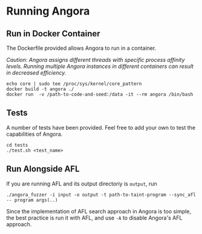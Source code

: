 # Running Angora

## Run in Docker Container 

The Dockerfile provided allows Angora to run in a container.

*Caution: Angora assigns different threads with specific process affinity levels.
Running multiple Angora instances in different containers can result in decreased
efficiency.*

```
echo core | sudo tee /proc/sys/kernel/core_pattern
docker build -t angora ./
docker run  -v /path-to-code-and-seed:/data -it --rm angora /bin/bash
```


## Tests

A number of tests have been provided. Feel free to add your own to test the 
capabilities of Angora.

```
cd tests
./test.sh <test_name>
```

## Run Alongside AFL

If you are running AFL and its output directoriy is `output`, run
```
./angora_fuzzer -i input -o output -t path-to-taint-program --sync_afl -- program args(..)
```

Since the implementation of AFL search approach in Angora is too simple, the best practice is run it with AFL, and use `-A` to disable Angora's AFL approach.
